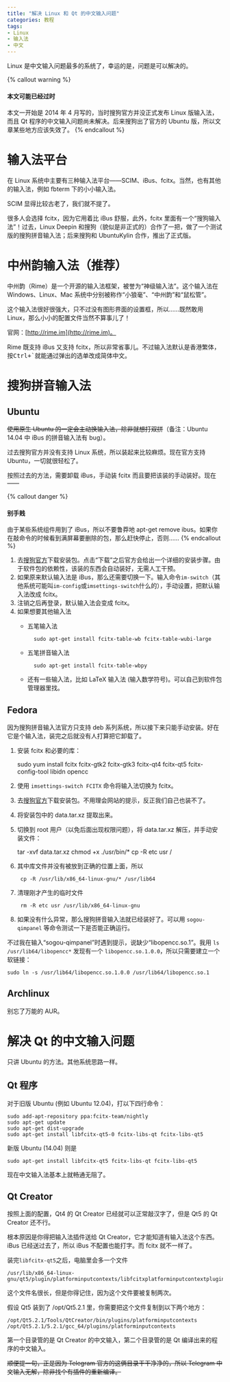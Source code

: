 ```yaml
---
title: "解决 Linux 和 Qt 的中文输入问题"
categories: 教程
tags:
- Linux
- 输入法
- 中文
---
```

Linux 是中文输入问题最多的系统了，幸运的是，问题是可以解决的。

{% callout warning %}
#### 本文可能已经过时

本文一开始是 2014 年 4 月写的，当时搜狗官方并没正式发布 Linux 版输入法，而且 Qt 程序的中文输入问题尚未解决。后来搜狗出了官方的 Ubuntu 版，所以文章某些地方应该失效了。
{% endcallout %}

# 输入法平台

在 Linux 系统中主要有三种输入法平台——SCIM、iBus、fcitx。当然，也有其他的输入法，例如 fbterm 下的小小输入法。

SCIM 显得比较古老了，我们就不提了。

很多人会选择 fcitx，因为它用着比 iBus 舒服，此外，fcitx 里面有一个“搜狗输入法”！过去，Linux Deepin 和搜狗（貌似是非正式的）合作了一把，做了一个测试版的搜狗拼音输入法；后来搜狗和 UbuntuKylin 合作，推出了正式版。

# 中州韵输入法（推荐）

中州韵（Rime）是一个开源的输入法框架，被誉为“神级输入法”。这个输入法在 Windows、Linux、Mac 系统中分别被称作“小狼毫”、“中州韵”和“鼠松管”。

这个输入法很好很强大，只不过没有图形界面的设置框，所以……既然敢用 Linux，那么小小的配置文件当然不算事儿了！

官网：[http://rime.im](http://rime.im)。

Rime 既支持 iBus 又支持 fcitx，所以非常省事儿。不过输入法默认是香港繁体，按<kbd>Ctrl+`</kbd>就能通过弹出的选单改成简体中文。

# 搜狗拼音输入法

## Ubuntu

<del>使用原生 Ubuntu 的一定会主动换输入法，除非就想打双拼</del>（备注：Ubuntu 14.04 中 iBus 的拼音输入法有 bug）。

过去搜狗官方并没有支持 Linux 系统，所以装起来比较麻烦。现在官方支持 Ubuntu，一切就很轻松了。

按照过去的方法，需要卸载 iBus，手动装 fcitx 而且要把该装的手动装好。现在——

{% callout danger %}
#### 别手贱

由于某些系统组件用到了 iBus，所以不要鲁莽地 apt-get remove ibus。如果你在敲命令的时候看到满屏幕要删除的包，那么赶快停止，否则……
{% endcallout %}

1. 去[搜狗官方](http://pinyin.sogou.com/linux/)下载安装包。点击“下载”之后官方会给出一个详细的安装步骤。由于软件包的依赖性，该装的东西会自动装好，无需人工干预。
2. 如果原来默认输入法是 iBus，那么还需要切换一下。输入命令`im-switch`（其他系统可能叫`im-config`或`imsettings-switch`什么的），手动设置，把默认输入法改成 fcitx。
3. 注销之后再登录，默认输入法会变成 fcitx。
4. 如果想要其他输入法
	* 五笔输入法

			sudo apt-get install fcitx-table-wb fcitx-table-wubi-large

	* 五笔拼音输入法

			sudo apt-get install fcitx-table-wbpy

	* 还有一些输入法，比如 LaTeX 输入法 (输入数学符号)。可以自己到软件包管理器里找。

## Fedora

因为搜狗拼音输入法官方只支持 deb 系列系统，所以接下来只能手动安装。好在它是个输入法，装完之后就没有人打算把它卸载了。

1. 安装 fcitx 和必要的库：

    sudo yum install fcitx fcitx-gtk2 fcitx-gtk3 fcitx-qt4 fcitx-qt5 fcitx-config-tool libidn opencc

2. 使用 `imsettings-switch FCITX` 命令将输入法切换为 fcitx。
3. 去[搜狗官方](http://pinyin.sogou.com/linux/)下载安装包。不用理会网站的提示，反正我们自己也装不了。
4. 将安装包中的 data.tar.xz 提取出来。
5. 切换到 root 用户（以免后面出现权限问题），将 data.tar.xz 解压，并手动安装文件：

    tar -xvf data.tar.xz
		chmod +x ./usr/bin/*
		cp -R etc usr /

6. 其中库文件并没有被放到正确的位置上面，所以

		cp -R /usr/lib/x86_64-linux-gnu/* /usr/lib64

7. 清理刚才产生的临时文件

		rm -R etc usr /usr/lib/x86_64-linux-gnu

8. 如果没有什么异常，那么搜狗拼音输入法就已经装好了。可以用 `sogou-qimpanel` 等命令测试一下是否能正确运行。

不过我在输入“sogou-qimpanel”时遇到提示，说缺少“libopencc.so.1”。我用 `ls /usr/lib64/libopencc*` 发现有一个 `libopencc.so.1.0.0`，所以只需要建立一个软链接：

	sudo ln -s /usr/lib64/libopencc.so.1.0.0 /usr/lib64/libopencc.so.1

## Archlinux

别忘了万能的 AUR。

# 解决 Qt 的中文输入问题

只讲 Ubuntu 的方法。其他系统思路一样。

## Qt 程序

对于旧版 Ubuntu (例如 Ubuntu 12.04)，打以下四行命令：

	sudo add-apt-repository ppa:fcitx-team/nightly
	sudo apt-get update
	sudo apt-get dist-upgrade
	sudo apt-get install libfcitx-qt5-0 fcitx-libs-qt fcitx-libs-qt5

新版 Ubuntu (14.04) 则是

	sudo apt-get install libfcitx-qt5 fcitx-libs-qt fcitx-libs-qt5

现在中文输入法基本上就畅通无阻了。

## Qt Creator

按照上面的配置，Qt4 的 Qt Creator 已经就可以正常敲汉字了，但是 Qt5 的 Qt Creator 还不行。

根本原因是你得把输入法插件送给 Qt Creator，它才能知道有输入法这个东西。iBus 已经送过去了，所以 iBus 不配置也能打字。而 fcitx 就不一样了。

装完`libfcitx-qt5`之后，电脑里会多一个文件

	/usr/lib/x86_64-linux-gnu/qt5/plugin/platforminputcontexts/libfcitxplatforminputcontextplugin.so

这个文件名很长，但是你得记住，因为这个文件要被复制两次。

假设 Qt5 装到了 /opt/Qt5.2.1 里，你需要把这个文件复制到以下两个地方：

	/opt/Qt5.2.1/Tools/QtCreator/bin/plugins/platforminputcontexts
	/opt/Qt5.2.1/5.2.1/gcc_64/plugins/platforminputcontexts

第一个目录管的是 Qt Creator 的中文输入，第二个目录管的是 Qt 编译出来的程序的中文输入。

<del>顺便提一句，正是因为 Telegram 官方的这俩目录干干净净的，所以 Telegram 中文输入无解，除非找个有插件的重新编译。</del>

